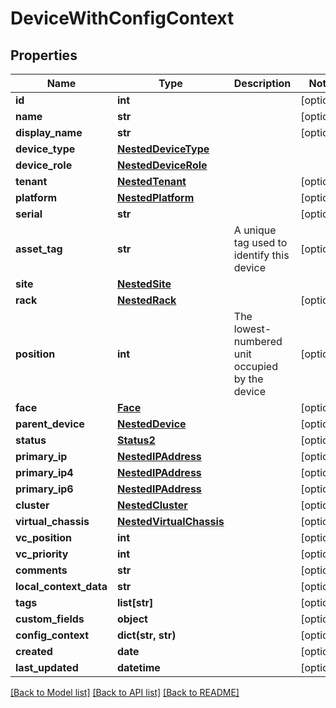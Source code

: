 # DeviceWithConfigContext

## Properties
Name | Type | Description | Notes
------------ | ------------- | ------------- | -------------
**id** | **int** |  | [optional] 
**name** | **str** |  | [optional] 
**display_name** | **str** |  | [optional] 
**device_type** | [**NestedDeviceType**](NestedDeviceType.md) |  | 
**device_role** | [**NestedDeviceRole**](NestedDeviceRole.md) |  | 
**tenant** | [**NestedTenant**](NestedTenant.md) |  | [optional] 
**platform** | [**NestedPlatform**](NestedPlatform.md) |  | [optional] 
**serial** | **str** |  | [optional] 
**asset_tag** | **str** | A unique tag used to identify this device | [optional] 
**site** | [**NestedSite**](NestedSite.md) |  | 
**rack** | [**NestedRack**](NestedRack.md) |  | [optional] 
**position** | **int** | The lowest-numbered unit occupied by the device | [optional] 
**face** | [**Face**](Face.md) |  | [optional] 
**parent_device** | [**NestedDevice**](NestedDevice.md) |  | [optional] 
**status** | [**Status2**](Status2.md) |  | [optional] 
**primary_ip** | [**NestedIPAddress**](NestedIPAddress.md) |  | [optional] 
**primary_ip4** | [**NestedIPAddress**](NestedIPAddress.md) |  | [optional] 
**primary_ip6** | [**NestedIPAddress**](NestedIPAddress.md) |  | [optional] 
**cluster** | [**NestedCluster**](NestedCluster.md) |  | [optional] 
**virtual_chassis** | [**NestedVirtualChassis**](NestedVirtualChassis.md) |  | [optional] 
**vc_position** | **int** |  | [optional] 
**vc_priority** | **int** |  | [optional] 
**comments** | **str** |  | [optional] 
**local_context_data** | **str** |  | [optional] 
**tags** | **list[str]** |  | [optional] 
**custom_fields** | **object** |  | [optional] 
**config_context** | **dict(str, str)** |  | [optional] 
**created** | **date** |  | [optional] 
**last_updated** | **datetime** |  | [optional] 

[[Back to Model list]](../README.md#documentation-for-models) [[Back to API list]](../README.md#documentation-for-api-endpoints) [[Back to README]](../README.md)


